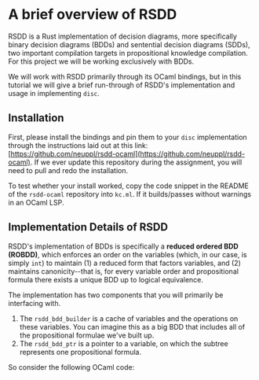 # A brief overview of RSDD

RSDD is a Rust implementation of decision diagrams, more specifically binary decision diagrams (BDDs) and sentential decision diagrams (SDDs), two important compilation targets in propositional knowledge compilation. For this project we will be working exclusively with BDDs.

We will work with RSDD primarily through its OCaml bindings, but in this tutorial we will give a brief run-through of RSDD's implementation and usage in implementing `disc`.

## Installation

First, please install the bindings and pin them to your `disc` implementation through the instructions laid out at this link: [https://github.com/neuppl/rsdd-ocaml](https://github.com/neuppl/rsdd-ocaml). If we ever update this repository during the assignment, you will need to pull and redo the installation.

To test whether your install worked, copy the code snippet in the README of the `rsdd-ocaml` repository into `kc.ml`. If it builds/passes without warnings in an OCaml LSP.

## Implementation Details of RSDD

RSDD's implementation of BDDs is specifically a **reduced ordered BDD (ROBDD)**, which enforces an order on the variables (which, in our case, is simply `int`) to maintain (1) a reduced form that factors variables, and (2) maintains canonicity--that is, for every variable order and propositional formula there exists a unique BDD up to logical equivalence.

The implementation has two components that you will primarily be interfacing with.

1. The `rsdd_bdd_builder` is a cache of variables and the operations on these variables. You can imagine this as a big BDD that includes all of the propositional formulae we've built up. 
2. The `rsdd_bdd_ptr` is a pointer to a variable, on which the subtree represents one propositional formula. 

So consider the following OCaml code:

